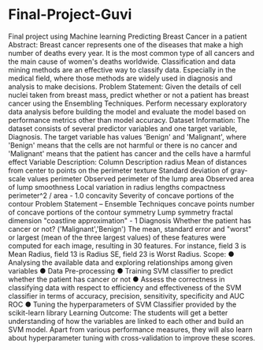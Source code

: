# Final-Project-Guvi
Final project using Machine learning
Predicting Breast Cancer in a patient
Abstract:
Breast cancer represents one of the diseases that make a high number of deaths every
year. It is the most common type of all cancers and the main cause of women's deaths
worldwide. Classification and data mining methods are an effective way to classify data.
Especially in the medical field, where those methods are widely used in diagnosis and
analysis to make decisions.
Problem Statement:
Given the details of cell nuclei taken from breast mass, predict whether or not a patient
has breast cancer using the Ensembling Techniques. Perform necessary exploratory
data analysis before building the model and evaluate the model based on performance
metrics other than model accuracy.
Dataset Information:
The dataset consists of several predictor variables and one target variable, Diagnosis.
The target variable has values 'Benign' and 'Malignant', where 'Benign' means that the
cells are not harmful or there is no cancer and 'Malignant' means that the patient has
cancer and the cells have a harmful effect
Variable Description:
Column Description
radius Mean of distances from center to points on the perimeter
texture Standard deviation of gray-scale values
perimeter Observed perimeter of the lump
area Observed area of lump
smoothness Local variation in radius lengths
compactness perimeter^2 / area - 1.0
concavity Severity of concave portions of the contour
Problem Statement – Ensemble Techniques
concave points number of concave portions of the contour
symmetry Lump symmetry
fractal dimension "coastline approximation" - 1
Diagnosis Whether the patient has cancer or not? ('Malignant','Benign')
The mean, standard error and "worst" or largest (mean of the three largest values) of
these features were computed for each image, resulting in 30 features. For instance, field
3 is Mean Radius, field 13 is Radius SE, field 23 is Worst Radius.
Scope:
● Analysing the available data and exploring relationships among given variables
● Data Pre-processing
● Training SVM classifier to predict whether the patient has cancer or not
● Assess the correctness in classifying data with respect to efficiency and effectiveness of
the SVM classifier in terms of accuracy, precision, sensitivity, specificity and AUC ROC
● Tuning the hyperparameters of SVM Classifier provided by the scikit-learn library
Learning Outcome:
The students will get a better understanding of how the variables are linked to each
other and build an SVM model. Apart from various performance measures, they will also
learn about hyperparameter tuning with cross-validation to improve these scores.
